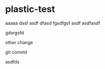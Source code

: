 # plastic-test

aaaaa
dasf
asdf
dfasd
fgsdfgsf
asdf
asdfasdf

gdsrgsfd

other change

git commit

asdfds
